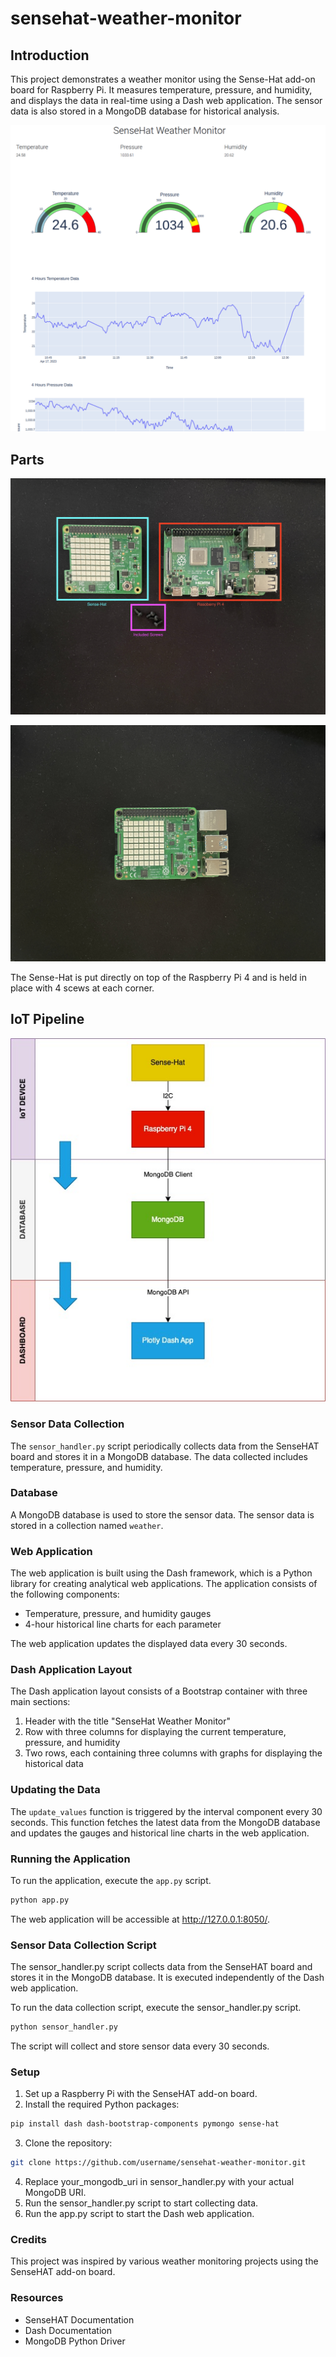 # sensehat-weather-monitor

## Introduction

This project demonstrates a weather monitor using the Sense-Hat add-on board for Raspberry Pi. It measures temperature, pressure, and humidity, and displays the data in real-time using a Dash web application. The sensor data is also stored in a MongoDB database for historical analysis.

![Sense-Hat Weather Monitor Dashboard](https://github.com/cozyflexing/dataScience4IOT/blob/33a5886199d38828c2789780666378c04d29d8b9/Dashboard%20Part%201.png)

## Parts

![Sense-Hat Weather Monitor Separate](https://github.com/cozyflexing/dataScience4IOT/blob/9587aad39beb7e2d4f7242eac818a00f9f5c5997/separateParts.JPG)

![Sense-Hat Weather Monitor Combined 4](https://github.com/cozyflexing/dataScience4IOT/blob/7ff92f0e6689487a3c03aa7619acabae37a6884b/combined4.JPG)

The Sense-Hat is put directly on top of the Raspberry Pi 4 and is held in place with 4 scews at each corner.

## IoT Pipeline

![Data Pipeline](https://github.com/cozyflexing/dataScience4IOT/blob/d819b91ca998dedd4bbcfb8e8a57db1b7d942161/Pipeline.jpeg)

### Sensor Data Collection

The `sensor_handler.py` script periodically collects data from the SenseHAT board and stores it in a MongoDB database. The data collected includes temperature, pressure, and humidity.

### Database

A MongoDB database is used to store the sensor data. The sensor data is stored in a collection named `weather`.

### Web Application

The web application is built using the Dash framework, which is a Python library for creating analytical web applications. The application consists of the following components:

- Temperature, pressure, and humidity gauges
- 4-hour historical line charts for each parameter

The web application updates the displayed data every 30 seconds.

### Dash Application Layout

The Dash application layout consists of a Bootstrap container with three main sections:

1. Header with the title "SenseHat Weather Monitor"
2. Row with three columns for displaying the current temperature, pressure, and humidity
3. Two rows, each containing three columns with graphs for displaying the historical data

### Updating the Data

The `update_values` function is triggered by the interval component every 30 seconds. This function fetches the latest data from the MongoDB database and updates the gauges and historical line charts in the web application.

### Running the Application

To run the application, execute the `app.py` script.

```bash
python app.py
```

The web application will be accessible at http://127.0.0.1:8050/.

### Sensor Data Collection Script

The sensor_handler.py script collects data from the SenseHAT board and stores it in the MongoDB database. It is executed independently of the Dash web application.

To run the data collection script, execute the sensor_handler.py script.

```bash
python sensor_handler.py
```

The script will collect and store sensor data every 30 seconds.

### Setup

1. Set up a Raspberry Pi with the SenseHAT add-on board.
2. Install the required Python packages:

```bash
pip install dash dash-bootstrap-components pymongo sense-hat
```

3. Clone the repository:

```bash
git clone https://github.com/username/sensehat-weather-monitor.git
```

4. Replace your_mongodb_uri in sensor_handler.py with your actual MongoDB URI.
5. Run the sensor_handler.py script to start collecting data.
6. Run the app.py script to start the Dash web application.

### Credits

This project was inspired by various weather monitoring projects using the SenseHAT add-on board.

### Resources

- SenseHAT Documentation
- Dash Documentation
- MongoDB Python Driver
